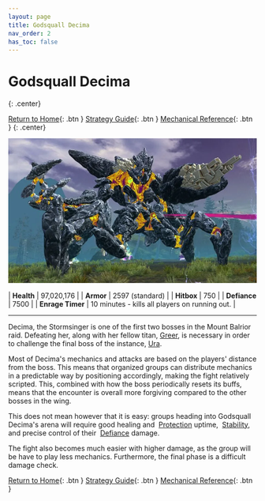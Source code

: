 ```yaml
---
layout: page
title: Godsquall Decima
nav_order: 2
has_toc: false
---
```


# Godsquall Decima
{: .center}

[Return to Home](../index.html){: .btn } [Strategy Guide](./example-strategy.html){: .btn } [Mechanical Reference](./mechanics.html){: .btn }
{: .center}

<img src="../images/decima.webp" />

| **Health** | 97,020,176 |
| **Armor** |  2597 (standard) |
| **Hitbox** | 750 |
| **Defiance** | 7500 |
| **Enrage Timer** | 10 minutes - kills all players on running out. |

---

Decima, the Stormsinger is one of the first two bosses in the Mount Balrior raid. Defeating her, along with her fellow titan, [Greer](../greer/overview.html), is necessary in order to challenge the final boss of the instance, [Ura](../ura/overview.html).

Most of Decima's mechanics and attacks are based on the players' distance from the boss. This means that organized groups can distribute mechanics in a predictable way by positioning accordingly, making the fight relatively scripted. This, combined with how the boss periodically resets its buffs, means that the encounter is overall more forgiving compared to the other bosses in the wing.

This does not mean however that it is easy: groups heading into Godsquall Decima's arena will require good healing and <img class="inline protection"> [Protection](https://wiki.guildwars2.com/wiki/Protection) uptime, <img class="inline stability"> [Stability](https://wiki.guildwars2.com/Stability), and precise control of their <img class="inline defiance"> [Defiance](https://wiki.guildwars2.com/wiki/Defiance_bar) damage.

The fight also becomes much easier with higher damage, as the group will be have to play less mechanics. Furthermore, the final phase is a difficult damage check.

[Return to Home](../index.html){: .btn } [Strategy Guide](./example-strategy.html){: .btn } [Mechanical Reference](./mechanics.html){: .btn }
